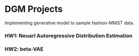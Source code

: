 # DGM Projects
Implementing generative model to sample fashion-MNIST data.
### HW1: Neuarl Autoregressive Distribution Estimation
### HW2: beta-VAE
